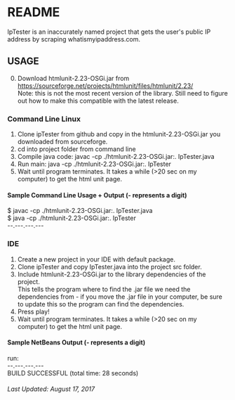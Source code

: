 # README

IpTester is an inaccurately named project that gets the user's public IP 
address by scraping whatismyipaddress.com.

## USAGE 
0. Download htmlunit-2.23-OSGi.jar from   
	https://sourceforge.net/projects/htmlunit/files/htmlunit/2.23/  
	Note: this is not the most recent version of the library. Still
	need to figure out how to make this compatible with the latest
	release.

### Command Line Linux  
1. Clone ipTester from github and copy in the htmlunit-2.23-OSGi.jar you 
downloaded from sourceforge.  
2. cd into project folder from command line  
3. Compile java code: javac -cp ./htmlunit-2.23-OSGi.jar:. IpTester.java  
4. Run main: java -cp ./htmlunit-2.23-OSGi.jar:. IpTester  
5. Wait until program terminates. It takes a while (>20 sec on my computer) to 
get the html unit page.  
  
#### Sample Command Line Usage + Output (- represents a digit)  
$ javac -cp ./htmlunit-2.23-OSGi.jar:. IpTester.java  
$ java -cp ./htmlunit-2.23-OSGi.jar:. IpTester  
--.---.---.---  
  

### IDE  
1. Create a new project in your IDE with default package.  
2. Clone ipTester and copy IpTester.java into the project src folder.  
3. Include htmlunit-2.23-OSGi.jar to the library dependencies of the project.  
This tells the program where to find the .jar file we need the dependencies 
from - if you move the .jar file in your computer, be sure to update this so 
the program can find the dependencies.  
4. Press play!  
5. Wait until program terminates. It takes a while (>20 sec on my computer) to 
get the html unit page.  

#### Sample NetBeans Output (- represents a digit)  
run:  
--.---.---.---  
BUILD SUCCESSFUL (total time: 28 seconds)  



###### Last Updated: August 17, 2017
	

